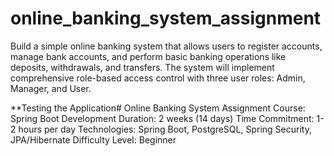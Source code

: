 # online_banking_system_assignment
Build a simple online banking system that allows users to register accounts, manage bank accounts, and perform basic banking operations like
deposits, withdrawals, and transfers. The system will implement comprehensive role-based access control with three user roles: Admin, Manager, and User.

**Testing the Application# Online Banking System Assignment Course: Spring Boot Development
Duration: 2 weeks (14 days)
Time Commitment: 1-2 hours per day
Technologies: Spring Boot, PostgreSQL, Spring Security, JPA/Hibernate
Difficulty Level: Beginner
